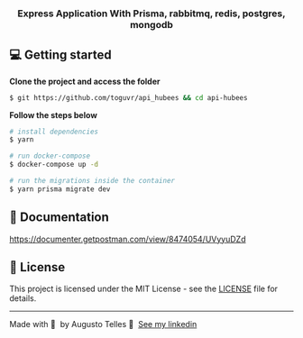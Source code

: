 <h3 align="center">
  Express Application With Prisma, rabbitmq, redis, postgres, mongodb
</h3>

## 💻 Getting started

**Clone the project and access the folder**

```bash
$ git https://github.com/toguvr/api_hubees && cd api-hubees
```

**Follow the steps below**

```bash
# install dependencies
$ yarn

# run docker-compose
$ docker-compose up -d

# run the migrations inside the container
$ yarn prisma migrate dev
```

## 📝 Documentation

https://documenter.getpostman.com/view/8474054/UVyyuDZd

## 📝 License

This project is licensed under the MIT License - see the [LICENSE](LICENSE) file for details.

---

Made with 💜 &nbsp;by Augusto Telles 👋 &nbsp;[See my linkedin](https://www.linkedin.com/in/augusto-telles-471102136/)

